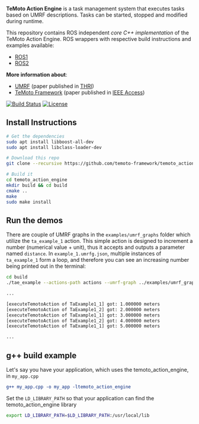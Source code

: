 **TeMoto Action Engine** is a task management system that executes tasks based on UMRF descriptions. Tasks can be started, stopped and modified during runtime.

This repository contains ROS independent *core C++ implementation* of the TeMoto Action Engine. ROS wrappers with respective build instructions and examples available:
* [ROS1](https://github.com/temoto-framework/temoto_action_engine_ros1)
* [ROS2](https://github.com/temoto-framework/temoto_action_engine_ros2)

**More information about**:
* [UMRF](https://doi.org/10.1145/3522580) (paper published in [THRI](https://dl.acm.org/journal/thri))
* [TeMoto Framework](https://doi.org/10.1109/ACCESS.2022.3173647) (paper published in [IEEE Access](https://ieeeaccess.ieee.org/))

[![Build Status](https://github.com/temoto-framework/temoto_action_engine/actions/workflows/cmake.yml/badge.svg)](https://github.com/temoto-framework/temoto_action_engine/actions/workflows/cmake.yml)
[![License](https://img.shields.io/badge/License-Apache%202.0-blue.svg)](https://opensource.org/licenses/Apache-2.0)

## Install Instructions

```bash
# Get the dependencies
sudo apt install libboost-all-dev
sudo apt install libclass-loader-dev

# Download this repo
git clone --recursive https://github.com/temoto-framework/temoto_action_engine

# Build it
cd temoto_action_engine
mkdir build && cd build
cmake ..
make
sudo make install
```

## Run the demos
There are couple of UMRF graphs in the `examples/umrf_graphs` folder which utilize the `ta_example_1` action. This simple action is designed to increment a number (numerical value + unit), thus it accepts and outputs a parameter named `distance`. In `example_1.umrfg.json`, multiple instances of `ta_example_1` form a loop, and therefore you can see an increasing number being printed out in the terminal:
```bash
cd build
./tae_example --actions-path actions --umrf-graph ../examples/umrf_graphs/example_1.umrfg.json

...

[executeTemotoAction of TaExample1_1] got: 1.000000 meters
[executeTemotoAction of TaExample1_2] got: 2.000000 meters
[executeTemotoAction of TaExample1_1] got: 3.000000 meters
[executeTemotoAction of TaExample1_2] got: 4.000000 meters
[executeTemotoAction of TaExample1_1] got: 5.000000 meters

...
```

## g++ build example
Let's say you have your application, which uses the temoto_action_engine, in ```my_app.cpp```
```cmake
g++ my_app.cpp -o my_app -ltemoto_action_engine
```

Set the ```LD_LIBRARY_PATH``` so that your application can find the temoto_action_engine library
```bash
export LD_LIBRARY_PATH=$LD_LIBRARY_PATH:/usr/local/lib
```
